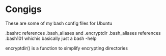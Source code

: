 # Congigs

These are some of my bash config files for Ubuntu

.bashrc references .bash_aliases and .encryptdir
.bash_aliases references .bash101 whichis basically just a bash -help

encryptdir() is a function to simplify encrypting directories
